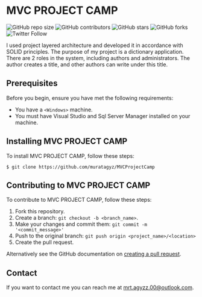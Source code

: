 # MVC PROJECT CAMP

<!--- These are examples. See https://shields.io for others or to customize this set of shields. You might want to include dependencies, project status and licence info here --->
![GitHub repo size](https://img.shields.io/github/repo-size/muratagyz/MVCProjectCamp)
![GitHub contributors](https://img.shields.io/github/contributors/muratagyz/MVCProjectCamp)
![GitHub stars](https://img.shields.io/github/stars/muratagyz/MVCProjectCamp?style=social)
![GitHub forks](https://img.shields.io/github/forks/muratagyz/MVCProjectCamp?style=social)
![Twitter Follow](https://img.shields.io/twitter/follow/muratagyz?style=social)

I used project layered architecture and developed it in accordance with SOLID principles. The purpose of my project is a dictionary application. There are 2 roles in the system, including authors and administrators. The author creates a title, and other authors can write under this title.

## Prerequisites

Before you begin, ensure you have met the following requirements:
<!--- These are just example requirements. Add, duplicate or remove as required --->
* You have a `<Windows>` machine.
* You must have Visual Studio and Sql Server Manager installed on your machine.


## Installing MVC PROJECT CAMP

To install MVC PROJECT CAMP, follow these steps:

```
$ git clone https://github.com/muratagyz/MVCProjectCamp
```

## Contributing to MVC PROJECT CAMP
<!--- If your README is long or you have some specific process or steps you want contributors to follow, consider creating a separate CONTRIBUTING.md file--->
To contribute to MVC PROJECT CAMP, follow these steps:

1. Fork this repository.
2. Create a branch: `git checkout -b <branch_name>`.
3. Make your changes and commit them: `git commit -m '<commit_message>'`
4. Push to the original branch: `git push origin <project_name>/<location>`
5. Create the pull request.

Alternatively see the GitHub documentation on [creating a pull request](https://help.github.com/en/github/collaborating-with-issues-and-pull-requests/creating-a-pull-request).

## Contact

If you want to contact me you can reach me at <mrt.agyzz.00@outlook.com>.


